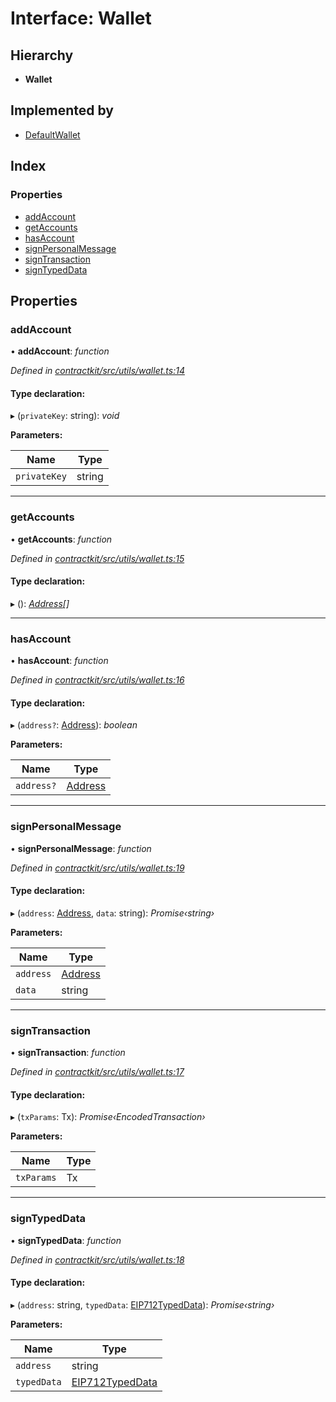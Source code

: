 # Interface: Wallet

## Hierarchy

* **Wallet**

## Implemented by

* [DefaultWallet](../classes/_utils_wallet_.defaultwallet.md)

## Index

### Properties

* [addAccount](_utils_wallet_.wallet.md#addaccount)
* [getAccounts](_utils_wallet_.wallet.md#getaccounts)
* [hasAccount](_utils_wallet_.wallet.md#hasaccount)
* [signPersonalMessage](_utils_wallet_.wallet.md#signpersonalmessage)
* [signTransaction](_utils_wallet_.wallet.md#signtransaction)
* [signTypedData](_utils_wallet_.wallet.md#signtypeddata)

## Properties

###  addAccount

• **addAccount**: *function*

*Defined in [contractkit/src/utils/wallet.ts:14](https://github.com/celo-org/celo-monorepo/blob/master/packages/contractkit/src/utils/wallet.ts#L14)*

#### Type declaration:

▸ (`privateKey`: string): *void*

**Parameters:**

Name | Type |
------ | ------ |
`privateKey` | string |

___

###  getAccounts

• **getAccounts**: *function*

*Defined in [contractkit/src/utils/wallet.ts:15](https://github.com/celo-org/celo-monorepo/blob/master/packages/contractkit/src/utils/wallet.ts#L15)*

#### Type declaration:

▸ (): *[Address](../modules/_base_.md#address)[]*

___

###  hasAccount

• **hasAccount**: *function*

*Defined in [contractkit/src/utils/wallet.ts:16](https://github.com/celo-org/celo-monorepo/blob/master/packages/contractkit/src/utils/wallet.ts#L16)*

#### Type declaration:

▸ (`address?`: [Address](../modules/_base_.md#address)): *boolean*

**Parameters:**

Name | Type |
------ | ------ |
`address?` | [Address](../modules/_base_.md#address) |

___

###  signPersonalMessage

• **signPersonalMessage**: *function*

*Defined in [contractkit/src/utils/wallet.ts:19](https://github.com/celo-org/celo-monorepo/blob/master/packages/contractkit/src/utils/wallet.ts#L19)*

#### Type declaration:

▸ (`address`: [Address](../modules/_base_.md#address), `data`: string): *Promise‹string›*

**Parameters:**

Name | Type |
------ | ------ |
`address` | [Address](../modules/_base_.md#address) |
`data` | string |

___

###  signTransaction

• **signTransaction**: *function*

*Defined in [contractkit/src/utils/wallet.ts:17](https://github.com/celo-org/celo-monorepo/blob/master/packages/contractkit/src/utils/wallet.ts#L17)*

#### Type declaration:

▸ (`txParams`: Tx): *Promise‹EncodedTransaction›*

**Parameters:**

Name | Type |
------ | ------ |
`txParams` | Tx |

___

###  signTypedData

• **signTypedData**: *function*

*Defined in [contractkit/src/utils/wallet.ts:18](https://github.com/celo-org/celo-monorepo/blob/master/packages/contractkit/src/utils/wallet.ts#L18)*

#### Type declaration:

▸ (`address`: string, `typedData`: [EIP712TypedData](_utils_sign_typed_data_utils_.eip712typeddata.md)): *Promise‹string›*

**Parameters:**

Name | Type |
------ | ------ |
`address` | string |
`typedData` | [EIP712TypedData](_utils_sign_typed_data_utils_.eip712typeddata.md) |
